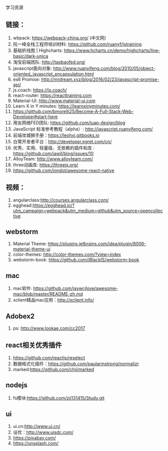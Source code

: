 学习资源
## 链接：
1. wbpack: https://webpack-china.org/ (中文网)
2. 阮一峰全栈工程师培训材料: https://github.com/ruanyf/jstraining
3. 基础折线图 | Highcharts: https://www.hcharts.cn/demo/highcharts/line-basic/dark-unica
4. 淘宝前端团队: http://taobaofed.org/
5. javascript面向对象: http://www.ruanyifeng.com/blog/2010/05/object-oriented_javascript_encapsulation.html
6. es6 Promise: http://mrdream.xyz/blog/2016/02/23/javascript-promise-api/
7. js.coach: https://js.coach/
8. react-router: https://reacttraining.com
9. Material-UI: http://www.material-ui.com
10. Learn X in Y minutes: https://learnxinyminutes.com/
11. https://github.com/bmorelli25/Become-A-Full-Stack-Web-Developer#start-here
12. 用友网络FED团队: https://github.com/iuap-design/blog
13. JavaScript 标准参考教程（alpha）: http://javascript.ruanyifeng.com/
14. 前端攻城狮手册：https://leohxj.gitbooks.io
15. 白鹭开发者平台：http://developer.egret.com/cn/
16. 优秀、实用、轻量级、无依赖的插件和库 : https://github.com/jawil/blog/issues/10
17. AlloyTeam: http://www.alloyteam.com/
18. three动画库: https://threejs.org/
19. https://github.com/jondot/awesome-react-native

## 视频：
1. angularclass:http://courses.angularclass.com/
2. egghead:https://egghead.io/?utm_campaign=webpack&utm_medium=github&utm_source=opencollective

## webstorm
1. Material Theme: https://plugins.jetbrains.com/idea/plugin/8006-material-theme-ui
2. color-themes: http://color-themes.com/?view=index
3. webstorm-book: https://github.com/iBlackIS/webstorm-book

## mac
1. mac软件: https://github.com/jaywcjlove/awesome-mac/blob/master/README-zh.md
2. xclient精品mac应用：http://xclient.info/

## Adobex2
1. ps: http://www.lookae.com/cc2017

## react相关优秀插件
1. https://github.com/reactjs/reselect
2. 数据格式化插件：https://github.com/paularmstrong/normalizr
3. marked:https://github.com/chjj/marked

## nodejs
1. fs模块:https://github.com/zjj131415/Study.git

## ui
1. ui.cn:http://www.ui.cn/
2. 设优：http://www.uisdc.com/
3. https://pixabay.com/
4. https://unsplash.com/
